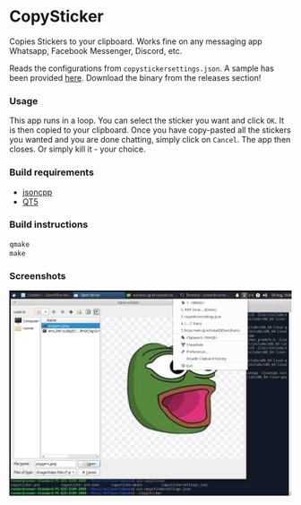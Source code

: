 # CopySticker

Copies Stickers to your clipboard. Works fine on any messaging app Whatsapp, Facebook Messenger, Discord, etc. 

Reads the configurations from `copystickersettings.json`. A sample has been provided [here](https://github.com/burntfalafel/CopySticker/blob/master/copystickersettings.json).
Download the binary from the releases section! 
### Usage

This app runs in a loop. You can select the sticker you want and click `OK`. It is then copied to your clipboard. Once you have copy-pasted all the stickers you wanted and you are done chatting, simply click on `Cancel`. The app then closes. Or simply kill it - your choice. 

### Build requirements
- [jsoncpp](https://github.com/open-source-parsers/jsoncpp)
- [QT5](https://wiki.qt.io/Install_Qt_5_on_Ubuntu)

### Build instructions
```
qmake
make
```

### Screenshots
![Screenshot of the QT app](./pics/screenshot.png)
